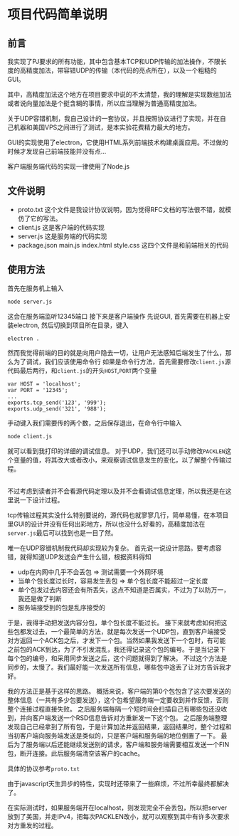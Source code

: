 # 项目代码简单说明

## 前言

我实现了PJ要求的所有功能，其中包含基本TCP和UDP传输的加法操作，不限长度的高精度加法，带容错UDP的传输（本代码的亮点所在），以及一个粗糙的GUI。

其中，高精度加法这个地方在项目要求中说的不太清楚，我的理解是实现数组加法或者说向量加法是个挺含糊的事情，所以应当理解为普通高精度加法。

关于UDP容错机制，我自己设计的一套协议，并且按照协议进行了实现，并在自己机器和美国VPS之间进行了测试，是本实验花费精力最大的地方。

GUI的实现使用了electron，它使用HTML系列前端技术构建桌面应用。不过做的时候才发现自己前端技能并没有点...

客户端服务端代码的实现一律使用了Node.js

## 文件说明

- proto.txt 这个文件是我设计协议说明，因为觉得RFC文档的写法很不错，就模仿了它的写法。
- client.js 这是客户端的代码实现
- server.js 这是服务端的代码实现
- package.json main.js index.html style.css 这四个文件是和前端相关的代码

## 使用方法

首先在服务机上输入
```bash
node server.js
```
这会在服务端监听12345端口
接下来是客户端操作
先说GUI, 首先需要在机器上安装electron, 然后切换到项目所在目录，键入
```bash
electron .
```
然而我觉得前端的目的就是向用户隐去一切，让用户无法感知后端发生了什么，那么为了调试，我们应该使用命令行
如果是命令行方法，首先需要修改`client.js`源代码最后两行，和`client.js`的开头`HOST`,`PORT`两个变量
```javasscript
var HOST = 'localhost';
var PORT = '12345';
...
exports.tcp_send('123', '999');
exports.udp_send('321', '988');
```
手动键入我们需要传的两个数，之后保存退出，在命令行中输入
```bash
node client.js
```
就可以看到我打印的详细的调试信息。
对于UDP，我们还可以手动修改`PACKLEN`这个变量的值，将其改大或者改小，来观察调试信息发生的变化，以了解整个传输过程。

##
不过考虑到读者并不会看源代码定理以及并不会看调试信息定理，所以我还是在这里说一下设计过程。

tcp传输过程其实没什么特别要说的，源代码也就寥寥几行，简单易懂，在本项目里GUI的设计并没有任何出彩地方，所以也没什么好看的，高精度加法在`server.js`最后可以找到也是一目了然。

唯一在UDP容错机制我代码却实现较为复杂。
首先说一说设计思路。要考虑容错，就得知道UDP发送会产生什么错，根据资料得知
- udp在内网中几乎不会丢包 => 测试需要一个外网环境
- 当单个包长度过长时，容易发生丢包 => 单个包长度不能超过一定长度
- 单个包发过去内容还会有所丢失，这点不知道是否属实，不过为了以防万一，我还是做了判断
- 服务端接受到的包是乱序接受的

于是，我得手动把发送内容分包，单个包长度不能过长。
接下来就考虑如何把这些包都发过去，一个最简单的方法，就是每次发送一个UDP包，直到客户端接受对方返回一个ACK包之后，才发下一个包。当然如果我发送下一个包时，有可能之前包的ACK到达，为了不引发混乱，我还得记录这个包的编号。于是当记录下每个包的编号，和采用同步发送之后，这个问题就得到了解决。
不过这个方法是同步的，太慢了。我们最好能一次发送所有信息，哪些包中途丢了让对方告诉我才好。

我的方法正是基于这样的思路。
概括来说，客户端的第0个包包含了这次要发送的整体信息（一共有多少包要发送），这个包希望服务端一定要收到并作反馈，否则整个连接过程直接失败。
之后服务端每隔一个短时间会扫描自己有哪些包还没收到，并向客户端发送一个RSD信息告诉对方重新发一下这个包。
之后服务端整理发现自己已经拿到了所有包，于是计算加法并返回结果，返回结果时，整个过程和当初客户端向服务端发送是类似的，只是客户端和服务端的地位倒置了一下。
最后为了服务端以后还能继续发送别的请求，客户端和服务端需要相互发送一个FIN包，断开连接。此后服务端清空该客户的cache。

具体的协议参考`proto.txt`

由于javascript天生异步的特性，实现时还带来了一些麻烦，不过所幸最终都解决了。

在实际测试时，如果服务端开在localhost，则发现完全不会丢包，所以把server放到了美国，并走IPv4，把每次PACKLEN改小，就可以观察到其中有许多次要求对方重发的过程。
